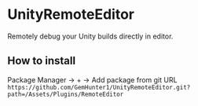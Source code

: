 # UnityRemoteEditor

Remotely debug your Unity builds directly in editor.

## How to install

Package Manager -> + -> Add package from git URL \
`https://github.com/GemHunter1/UnityRemoteEditor.git?path=/Assets/Plugins/RemoteEditor`
